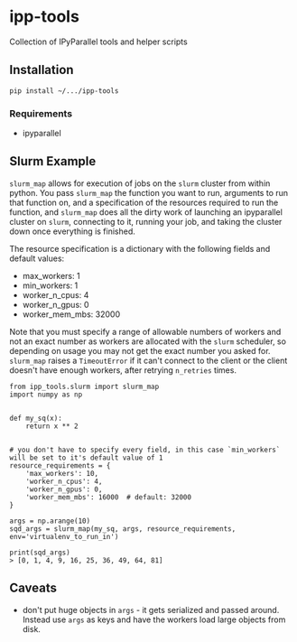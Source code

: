 # ipp-tools
Collection of IPyParallel tools and helper scripts

## Installation

`pip install ~/.../ipp-tools`

### Requirements

 - ipyparallel

## Slurm Example

`slurm_map` allows for execution of jobs on the `slurm` cluster from within python. You pass `slurm_map` the function you want to run, arguments to run that function on, and a specification of the resources required to run the function, and `slurm_map` does all the dirty work of launching an ipyparallel cluster on `slurm`, connecting to it, running your job, and taking the cluster down once everything is finished. 

The resource specification is a dictionary with the following fields and default values:

  - max_workers: 1
  - min_workers: 1
  - worker_n_cpus: 4
  - worker_n_gpus: 0
  - worker_mem_mbs: 32000
  
Note that you must specify a range of allowable numbers of workers and not an exact number as workers are allocated with the `slurm` scheduler, so depending on usage you may not get the exact number you asked for. `slurm_map` raises a `TimeoutError` if it can't connect to the client or the client doesn't have enough workers, after retrying `n_retries` times. 
  

``` 
from ipp_tools.slurm import slurm_map
import numpy as np 


def my_sq(x):
    return x ** 2
    

# you don't have to specify every field, in this case `min_workers` will be set to it's default value of 1
resource_requirements = {
    'max_workers': 10,
    'worker_n_cpus': 4, 
    'worker_n_gpus': 0,  
    'worker_mem_mbs': 16000  # default: 32000
}

args = np.arange(10)
sqd_args = slurm_map(my_sq, args, resource_requirements, env='virtualenv_to_run_in')

print(sqd_args)
> [0, 1, 4, 9, 16, 25, 36, 49, 64, 81]
```

## Caveats
  - don't put huge objects in `args` - it gets serialized and passed around. Instead use `args` as keys and have the workers load large objects from disk. 
